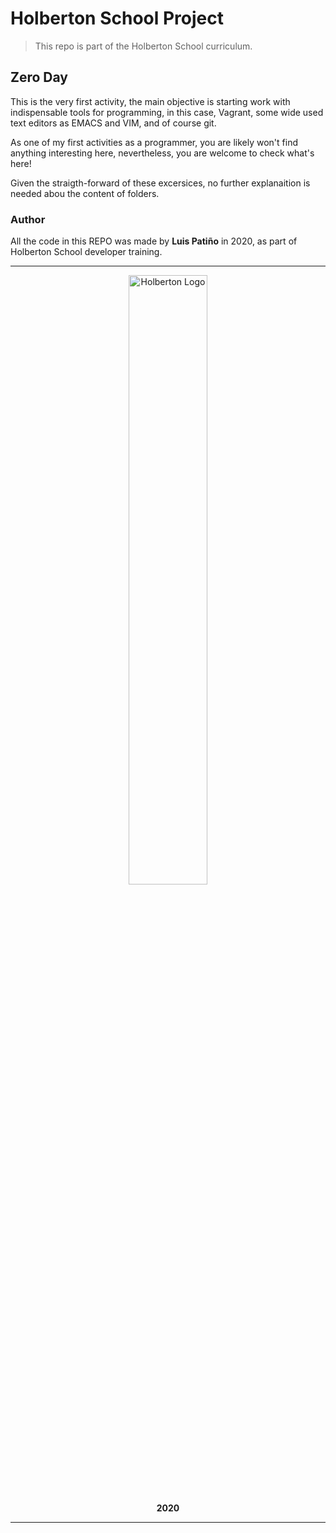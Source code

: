 # Holberton School Project

>This repo is part of the Holberton School curriculum.

## Zero Day

This is the very first activity, the main objective is starting work with indispensable tools for programming, in this case, Vagrant, some wide used text editors as EMACS and VIM, and of course git.

As one of my first activities as a programmer, you are likely won't find anything interesting here, nevertheless, you are welcome to check what's here!

Given the straigth-forward of these excersices, no further explanaition is needed abou the content of folders.

### Author

All the code in this REPO was made by **Luis Patiño** in 2020, as part of Holberton School developer training.

---

<div>
<div align="center">
<img display="block" alt="Holberton Logo" width="50%" src="https://www.holbertonschool.com/holberton-logo.png">
</div>
<p align="center"><b>2020</b></p>
</div>

---
